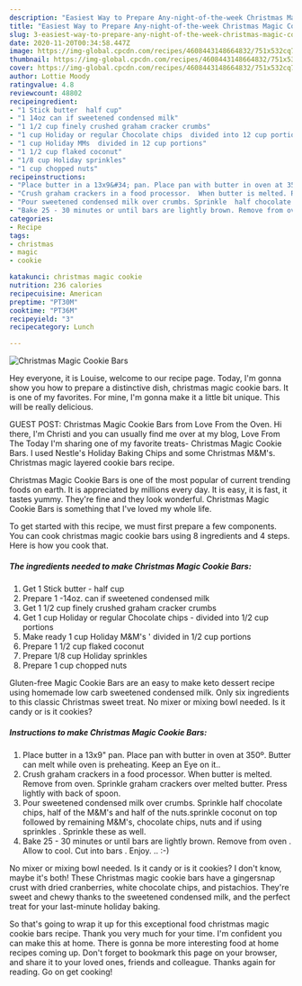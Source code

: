 ```yaml
---
description: "Easiest Way to Prepare Any-night-of-the-week Christmas Magic Cookie Bars"
title: "Easiest Way to Prepare Any-night-of-the-week Christmas Magic Cookie Bars"
slug: 3-easiest-way-to-prepare-any-night-of-the-week-christmas-magic-cookie-bars
date: 2020-11-20T00:34:58.447Z
image: https://img-global.cpcdn.com/recipes/4608443148664832/751x532cq70/christmas-magic-cookie-bars-recipe-main-photo.jpg
thumbnail: https://img-global.cpcdn.com/recipes/4608443148664832/751x532cq70/christmas-magic-cookie-bars-recipe-main-photo.jpg
cover: https://img-global.cpcdn.com/recipes/4608443148664832/751x532cq70/christmas-magic-cookie-bars-recipe-main-photo.jpg
author: Lottie Moody
ratingvalue: 4.8
reviewcount: 48802
recipeingredient:
- "1 Stick butter  half cup"
- "1 14oz can if sweetened condensed milk"
- "1 1/2 cup finely crushed graham cracker crumbs"
- "1 cup Holiday or regular Chocolate chips  divided into 12 cup portions"
- "1 cup Holiday MMs  divided in 12 cup portions"
- "1 1/2 cup flaked coconut"
- "1/8 cup Holiday sprinkles"
- "1 cup chopped nuts"
recipeinstructions:
- "Place butter in a 13x9&#34; pan. Place pan with butter in oven at 350º. Butter can melt while oven is preheating. Keep an Eye on it.."
- "Crush graham crackers in a food processor.  When butter is melted. Remove from oven.  Sprinkle graham crackers over melted butter. Press lightly with back of spoon."
- "Pour sweetened condensed milk over crumbs. Sprinkle  half chocolate chips,  half of the M&amp;M&#39;s and half of the nuts.sprinkle coconut on top followed by remaining M&amp;M&#39;s, chocolate chips, nuts and if using sprinkles . Sprinkle these as well."
- "Bake 25 - 30 minutes or until bars are lightly brown. Remove from oven . Allow to cool.  Cut into bars . Enjoy. ..          :-)"
categories:
- Recipe
tags:
- christmas
- magic
- cookie

katakunci: christmas magic cookie 
nutrition: 236 calories
recipecuisine: American
preptime: "PT30M"
cooktime: "PT36M"
recipeyield: "3"
recipecategory: Lunch

---
```



![Christmas Magic Cookie Bars](https://img-global.cpcdn.com/recipes/4608443148664832/751x532cq70/christmas-magic-cookie-bars-recipe-main-photo.jpg)

Hey everyone, it is Louise, welcome to our recipe page. Today, I'm gonna show you how to prepare a distinctive dish, christmas magic cookie bars. It is one of my favorites. For mine, I'm gonna make it a little bit unique. This will be really delicious.

GUEST POST: Christmas Magic Cookie Bars from Love From the Oven. Hi there, I&#39;m Christi and you can usually find me over at my blog, Love From The Today I&#39;m sharing one of my favorite treats- Christmas Magic Cookie Bars. I used Nestle&#39;s Holiday Baking Chips and some Christmas M&amp;M&#39;s. Christmas magic layered cookie bars recipe.

Christmas Magic Cookie Bars is one of the most popular of current trending foods on earth. It is appreciated by millions every day. It is easy, it is fast, it tastes yummy. They're fine and they look wonderful. Christmas Magic Cookie Bars is something that I've loved my whole life.


To get started with this recipe, we must first prepare a few components. You can cook christmas magic cookie bars using 8 ingredients and 4 steps. Here is how you cook that.

<!--inarticleads1-->

##### The ingredients needed to make Christmas Magic Cookie Bars:

1. Get 1 Stick butter - half cup
1. Prepare 1 -14oz. can if sweetened condensed milk
1. Get 1 1/2 cup finely crushed graham cracker crumbs
1. Get 1 cup Holiday or regular Chocolate chips - divided into 1/2 cup portions
1. Make ready 1 cup Holiday M&amp;M&#39;s &#39; divided in 1/2 cup portions
1. Prepare 1 1/2 cup flaked coconut
1. Prepare 1/8 cup Holiday sprinkles
1. Prepare 1 cup chopped nuts


Gluten-free Magic Cookie Bars are an easy to make keto dessert recipe using homemade low carb sweetened condensed milk. Only six ingredients to this classic Christmas sweet treat. No mixer or mixing bowl needed. Is it candy or is it cookies? 

<!--inarticleads2-->

##### Instructions to make Christmas Magic Cookie Bars:

1. Place butter in a 13x9&#34; pan. Place pan with butter in oven at 350º. Butter can melt while oven is preheating. Keep an Eye on it..
1. Crush graham crackers in a food processor.  When butter is melted. Remove from oven.  Sprinkle graham crackers over melted butter. Press lightly with back of spoon.
1. Pour sweetened condensed milk over crumbs. Sprinkle  half chocolate chips,  half of the M&amp;M&#39;s and half of the nuts.sprinkle coconut on top followed by remaining M&amp;M&#39;s, chocolate chips, nuts and if using sprinkles . Sprinkle these as well.
1. Bake 25 - 30 minutes or until bars are lightly brown. Remove from oven . Allow to cool.  Cut into bars . Enjoy. ..          :-)


No mixer or mixing bowl needed. Is it candy or is it cookies? I don&#39;t know, maybe it&#39;s both! These Christmas magic cookie bars have a gingersnap crust with dried cranberries, white chocolate chips, and pistachios. They&#39;re sweet and chewy thanks to the sweetened condensed milk, and the perfect treat for your last-minute holiday baking. 

So that's going to wrap it up for this exceptional food christmas magic cookie bars recipe. Thank you very much for your time. I'm confident you can make this at home. There is gonna be more interesting food at home recipes coming up. Don't forget to bookmark this page on your browser, and share it to your loved ones, friends and colleague. Thanks again for reading. Go on get cooking!

